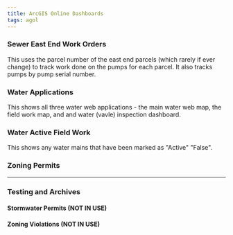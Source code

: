 ```yaml
---
title: ArcGIS Online Dashboards
tags: agol
---
```


### Sewer East End Work Orders

This uses the parcel number of the east end parcels (which rarely if ever change) to track work done on the pumps for each parcel. It also tracks pumps by pump serial number.

### Water Applications

This shows all three water web applications - the main water web map, the field work map, and and water (vavle) inspection dashboard.

### Water Active Field Work

This shows any water mains that have been marked as "Active" "False".

### Zoning Permits

---

### Testing and Archives

#### Stormwater Permits (NOT IN USE)

#### Zoning Violations (NOT IN USE)
